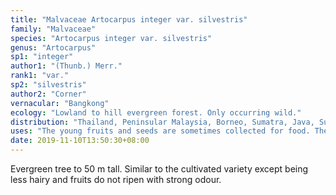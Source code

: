 ```yaml
---
title: "Malvaceae Artocarpus integer var. silvestris"
family: "Malvaceae"
species: "Artocarpus integer var. silvestris"
genus: "Artocarpus"
sp1: "integer"
author1: "(Thunb.) Merr."
rank1: "var."
sp2: "silvestris"
author2: "Corner"
vernacular: "Bangkong"
ecology: "Lowland to hill evergreen forest. Only occurring wild."
distribution: "Thailand, Peninsular Malaysia, Borneo, Sumatra, Java, Sulawesi and Philippines."
uses: "The young fruits and seeds are sometimes collected for food. They are cooked very much like breadfruit."
date: 2019-11-10T13:50:30+08:00
---
```

Evergreen tree to 50 m tall. Similar to the cultivated variety except being less hairy and fruits do not ripen with strong odour.

